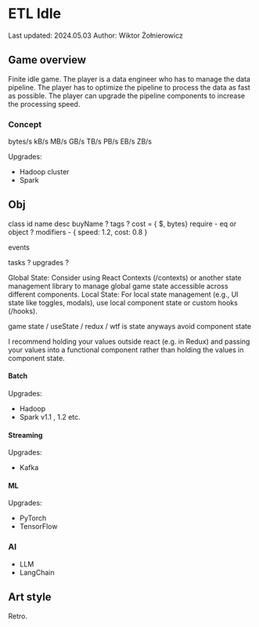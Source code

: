 # ETL Idle
Last updated: 2024.05.03
Author: Wiktor Żołnierowicz

## Game overview
Finite idle game. The player is a data engineer who has to manage the data pipeline. The player has to optimize the pipeline to process the data as fast as possible. The player can upgrade the pipeline components to increase the processing speed.

### Concept

bytes/s
kB/s
MB/s
GB/s
TB/s
PB/s
EB/s
ZB/s

Upgrades:
- Hadoop cluster
- Spark


## Obj
class
id
name
desc
buyName ?
tags ?
cost = { $, bytes}
require - eq or object ?
modifiers - { speed: 1.2, cost: 0.8 }

events

tasks ? 
upgrades ?

Global State: Consider using React Contexts (/contexts) or another state management library to manage global game state accessible across different components.
Local State: For local state management (e.g., UI state like toggles, modals), use local component state or custom hooks (/hooks).

game state / useState / redux / wtf is state anyways
 avoid component state
 
I recommend holding your values outside react (e.g. in Redux) and passing your values into a functional component rather than holding the values in component state. 


#### Batch
Upgrades:
- Hadoop
- Spark v1.1 , 1.2 etc.

#### Streaming
Upgrades:
- Kafka

#### ML
Upgrades:
- PyTorch
- TensorFlow

### AI
- LLM
- LangChain


## Art style
Retro.


